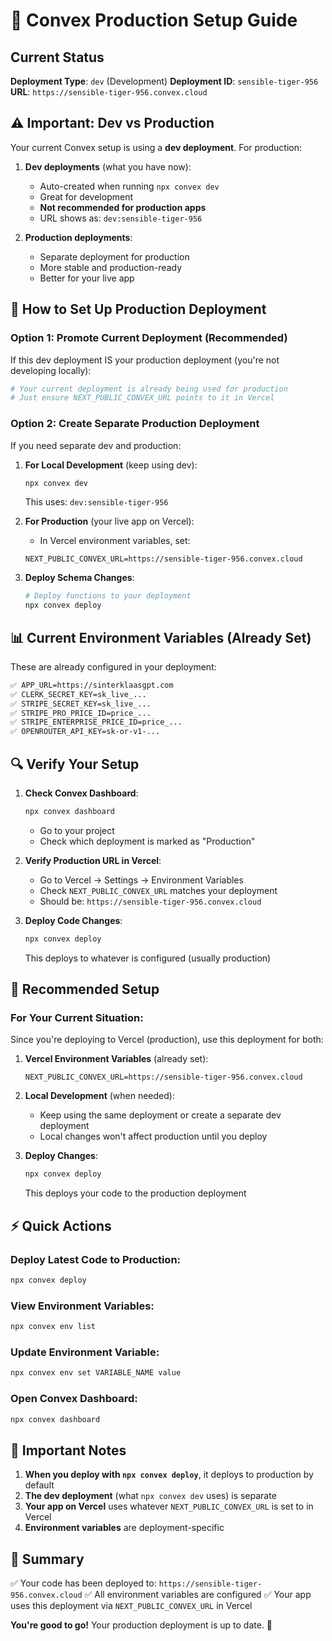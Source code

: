 # 🚀 Convex Production Setup Guide

## Current Status

**Deployment Type**: `dev` (Development)
**Deployment ID**: `sensible-tiger-956`
**URL**: `https://sensible-tiger-956.convex.cloud`

## ⚠️ Important: Dev vs Production

Your current Convex setup is using a **dev deployment**. For production:

1. **Dev deployments** (what you have now):
   - Auto-created when running `npx convex dev`
   - Great for development
   - **Not recommended for production apps**
   - URL shows as: `dev:sensible-tiger-956`

2. **Production deployments**:
   - Separate deployment for production
   - More stable and production-ready
   - Better for your live app

## 🔧 How to Set Up Production Deployment

### Option 1: Promote Current Deployment (Recommended)

If this dev deployment IS your production deployment (you're not developing locally):

```bash
# Your current deployment is already being used for production
# Just ensure NEXT_PUBLIC_CONVEX_URL points to it in Vercel
```

### Option 2: Create Separate Production Deployment

If you need separate dev and production:

1. **For Local Development** (keep using dev):
   ```bash
   npx convex dev
   ```
   This uses: `dev:sensible-tiger-956`

2. **For Production** (your live app on Vercel):
   - In Vercel environment variables, set:
   ```
   NEXT_PUBLIC_CONVEX_URL=https://sensible-tiger-956.convex.cloud
   ```

3. **Deploy Schema Changes**:
   ```bash
   # Deploy functions to your deployment
   npx convex deploy
   ```

## 📊 Current Environment Variables (Already Set)

These are already configured in your deployment:

```bash
✅ APP_URL=https://sinterklaasgpt.com
✅ CLERK_SECRET_KEY=sk_live_...
✅ STRIPE_SECRET_KEY=sk_live_...
✅ STRIPE_PRO_PRICE_ID=price_...
✅ STRIPE_ENTERPRISE_PRICE_ID=price_...
✅ OPENROUTER_API_KEY=sk-or-v1-...
```

## 🔍 Verify Your Setup

1. **Check Convex Dashboard**:
   ```bash
   npx convex dashboard
   ```
   - Go to your project
   - Check which deployment is marked as "Production"

2. **Verify Production URL in Vercel**:
   - Go to Vercel → Settings → Environment Variables
   - Check `NEXT_PUBLIC_CONVEX_URL` matches your deployment
   - Should be: `https://sensible-tiger-956.convex.cloud`

3. **Deploy Code Changes**:
   ```bash
   npx convex deploy
   ```
   This deploys to whatever is configured (usually production)

## 🎯 Recommended Setup

### For Your Current Situation:

Since you're deploying to Vercel (production), use this deployment for both:

1. **Vercel Environment Variables** (already set):
   ```
   NEXT_PUBLIC_CONVEX_URL=https://sensible-tiger-956.convex.cloud
   ```

2. **Local Development** (when needed):
   - Keep using the same deployment or create a separate dev deployment
   - Local changes won't affect production until you deploy

3. **Deploy Changes**:
   ```bash
   npx convex deploy
   ```
   This deploys your code to the production deployment

## ⚡ Quick Actions

### Deploy Latest Code to Production:
```bash
npx convex deploy
```

### View Environment Variables:
```bash
npx convex env list
```

### Update Environment Variable:
```bash
npx convex env set VARIABLE_NAME value
```

### Open Convex Dashboard:
```bash
npx convex dashboard
```

## 📝 Important Notes

1. **When you deploy with `npx convex deploy`**, it deploys to production by default
2. **The dev deployment** (what `npx convex dev` uses) is separate
3. **Your app on Vercel** uses whatever `NEXT_PUBLIC_CONVEX_URL` is set to in Vercel
4. **Environment variables** are deployment-specific

## 🎉 Summary

✅ Your code has been deployed to: `https://sensible-tiger-956.convex.cloud`
✅ All environment variables are configured
✅ Your app uses this deployment via `NEXT_PUBLIC_CONVEX_URL` in Vercel

**You're good to go!** Your production deployment is up to date. 🚀

